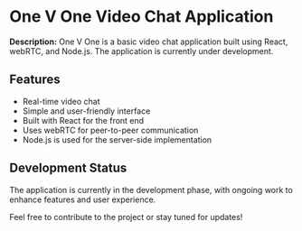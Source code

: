 # One V One Video Chat Application

**Description:** One V One is a basic video chat application built using React, webRTC, and Node.js. The application is currently under development.

## Features
- Real-time video chat
- Simple and user-friendly interface
- Built with React for the front end
- Uses webRTC for peer-to-peer communication
- Node.js is used for the server-side implementation

## Development Status
The application is currently in the development phase, with ongoing work to enhance features and user experience.

Feel free to contribute to the project or stay tuned for updates!

